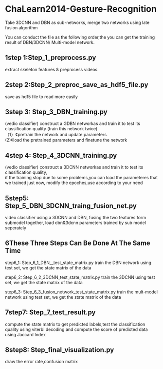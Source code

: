 # ChaLearn2014-Gesture-Recognition
Take 3DCNN and DBN as sub-networks, merge two networks using late fusion algorithm

You can conduct the file as the following order,the you can get the training result of DBN/3DCNN/
Multi-model network.

1step 1:Step_1_preprocess.py 
----
extract skeleton features & preprocess videos 

2step 2:Step_2_preproc_save_as_hdf5_file.py
----------
save as hdf5 file to read more easily

3step 3: Step_3_DBN_training.py
--------
(vedio classifier) construct a GDBN networkas and train it to test its classification quality
(train this network twice)        
（1）¢pretrain the network and update parameters   
(2)¢load the pretrained parameters and finetune the network

4step 4: Step_4_3DCNN_training.py
----
(vedio classifier) construct a 3DCNN networkas and train it to test its classification quality,     
if the training stop due to some problems,you can load the parameteres that we trained just now,
modify the epoches,use according to your need

5step5: Step_5_DBN_3DCNN_traing_fusion_net.py
--
video classifier using a 3DCNN and DBN, fusing the two features form submodel together, 
load dbn&3dcnn parameters trained by sub model seperately 

6These Three Steps Can Be Done At The Same Time 
----
step6_1: Step_6_1_DBN__test_state_matrix.py
train the DBN network using test set, we get the state matrix of the data 

step6_2: Step_6_2_3DCNN_test_state_matrix.py
train the 3DCNN using test set, we get the state matrix of the data 

step6_3: Step_6_3_fusion_network_test_state_matrix.py
train the mult-model network using test set, we get the state matrix of the data 


7step7: Step_7_test_result.py
-----
compute the state matrix to get predicted labels,test the classification quality using 
viterbi decoding and 
compute the score of predicted data using Jaccard Index

8step8: Step_final_visualization.py
-------
draw the error rate,confusion matrix 

